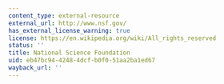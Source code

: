 ```yaml
---
content_type: external-resource
external_url: http://www.nsf.gov/
has_external_license_warning: true
license: https://en.wikipedia.org/wiki/All_rights_reserved
status: ''
title: National Science Foundation
uid: eb47bc94-4248-4dcf-b0f0-51aa2ba1ed67
wayback_url: ''
---
```

